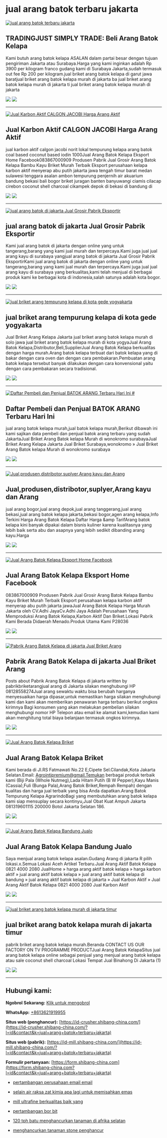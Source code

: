 # jual arang batok terbaru jakarta

<a href="https://swt.shibang-china.com/?l=id&img&k=jual+arang+batok+terbaru+jakarta" target="_blank">![jual arang batok terbaru jakarta](http://static.shibang-china.com/all-800x300/456.jpg)</a>

## TRADINGJUST SIMPLY TRADE: Beli Arang Batok Kelapa
Kami butuh arang batok kelapa ASALAN dalam partai besar dengan tujuan pengiriman Jakarta atau Surabaya.Harga yang kami inginkan adalah Rp 3900 per kilogram franco gudang kami di Surabaya Jakarta,sudah termasuk out fee Rp 200 per kilogram.jual briket arang batok kelapa di garut jawa baratjual briket arang batok kelapa murah di jakarta ba jual briket arang batok kelapa murah di jakarta ti jual briket arang batok kelapa murah di jakarta


<a href="https://whatsapp.shibangsoft.com/WhatsApp.php" target="_blank" title="WhatsApp">![](http://static.shibang-china.com/icon/whatsapp.png)</a> <a href="https://swt.shibang-china.com/?l=id&icon&k=jual+arang+batok+terbaru+jakarta" target="_blank">![](http://static.shibang-china.com/icon/chat-id.png)</a>

---

<a href="https://swt.shibang-china.com/?l=id&img&k=jual+arang+batok+terbaru+jakarta" target="_blank">![Jual Karbon Aktif CALGON JACOBI Harga Arang Aktif](http://static.shibang-china.com/all-800x300/25.jpg)</a>

## Jual Karbon Aktif CALGON JACOBI Harga Arang Aktif
jual karbon aktif calgon jacobi norit lokal tempurung kelapa arang batok coal based coconut based iodin 1000Jual Arang Batok Kelapa Eksport Home Facebook083867000909 Produsen Pabrik Jual Grosir Arang Batok Kelapa Bambu Kayu Briket Murah Terbaik Eksport perusahaan kelapa karbon aktif menyerap abu putih jakarta jawa tengah timur barat medan sulawesi tenggara asalan ambon tempurung penjernih air akuarium bandung bekasi bali bogor briket juragan banten banyuwangi ciamis cilacap cirebon coconut shell charcoal cikampek depok di bekasi di bandung di


<a href="https://whatsapp.shibangsoft.com/WhatsApp.php" target="_blank" title="WhatsApp">![](http://static.shibang-china.com/icon/whatsapp.png)</a> <a href="https://swt.shibang-china.com/?l=id&icon&k=jual+arang+batok+terbaru+jakarta" target="_blank">![](http://static.shibang-china.com/icon/chat-id.png)</a>

---

<a href="https://swt.shibang-china.com/?l=id&img&k=jual+arang+batok+terbaru+jakarta" target="_blank">![jual arang batok di jakarta Jual Grosir Pabrik Eksportir](http://static.shibang-china.com/all-800x300/240.jpg)</a>

## jual arang batok di jakarta Jual Grosir Pabrik Eksportir
Kami jual arang batok di jakarta dengan online yang untuk tangerang,barang yang kami jual murah dan terpercaya.Kami juga jual jual arang kayu di surabaya yangjual arang batok di jakarta Jual Grosir Pabrik EksportirKami jual arang batok di jakarta dengan online yang untuk tangerang,barang yang kami jual murah dan terpercaya.Kami juga jual jual arang kayu di surabaya yang berkualitas,kami telah menjual di berbagai produk kami ke berbagai kota di indonesia,salah satunya adalah kota bogor.


<a href="https://whatsapp.shibangsoft.com/WhatsApp.php" target="_blank" title="WhatsApp">![](http://static.shibang-china.com/icon/whatsapp.png)</a> <a href="https://swt.shibang-china.com/?l=id&icon&k=jual+arang+batok+terbaru+jakarta" target="_blank">![](http://static.shibang-china.com/icon/chat-id.png)</a>

---

<a href="https://swt.shibang-china.com/?l=id&img&k=jual+arang+batok+terbaru+jakarta" target="_blank">![jual briket arang tempurung kelapa di kota gede yogyakarta](http://static.shibang-china.com/all-800x300/1173.jpg)</a>

## jual briket arang tempurung kelapa di kota gede yogyakarta
Jual Briket Arang Kelapa Jakarta jual briket arang batok kelapa murah di solo jawa jual briket arang batok kelapa murah di kota yogyaJual Arang Batok Kelapa,Distributor,Beli,SupplierJual Arang Batok Kelapa berkualitas dengan harga murah.Arang batok kelapa terbuat dari batok kelapa yang di bakar dengan cara oven dan dengan cara pembakaran.Pembuatan arang batok kelapa tersebut banyak dilakukan dengan cara konvensional yaitu dengan cara pembakaran secara tradisional.


<a href="https://whatsapp.shibangsoft.com/WhatsApp.php" target="_blank" title="WhatsApp">![](http://static.shibang-china.com/icon/whatsapp.png)</a> <a href="https://swt.shibang-china.com/?l=id&icon&k=jual+arang+batok+terbaru+jakarta" target="_blank">![](http://static.shibang-china.com/icon/chat-id.png)</a>

---

<a href="https://swt.shibang-china.com/?l=id&img&k=jual+arang+batok+terbaru+jakarta" target="_blank">![Daftar Pembeli dan Penjual BATOK ARANG Terbaru Hari Ini #](http://static.shibang-china.com/all-800x300/679.jpg)</a>

## Daftar Pembeli dan Penjual BATOK ARANG Terbaru Hari Ini #
jual arang batok kelapa murah,jual batok kelapa murah,Berikut dibawah ini kami sajikan data pembeli dan penjual batok arang terbaru yang sudah JakartaJual Briket Arang Batok kelapa Murah di wonokromo surabayaJual Briket Arang Kelapa Jakarta Jual Briket Surabaya,wonokromo » Jual Briket Arang Batok kelapa Murah di wonokromo surabaya


<a href="https://whatsapp.shibangsoft.com/WhatsApp.php" target="_blank" title="WhatsApp">![](http://static.shibang-china.com/icon/whatsapp.png)</a> <a href="https://swt.shibang-china.com/?l=id&icon&k=jual+arang+batok+terbaru+jakarta" target="_blank">![](http://static.shibang-china.com/icon/chat-id.png)</a>

---

<a href="https://swt.shibang-china.com/?l=id&img&k=jual+arang+batok+terbaru+jakarta" target="_blank">![Jual,produsen,distribotor,suplyer,Arang kayu dan Arang](http://static.shibang-china.com/all-800x300/615.jpg)</a>

## Jual,produsen,distribotor,suplyer,Arang kayu dan Arang
jual arang bogor,jual arang depok,jual arang tanggerang,jual arang bekasi,jual arang batok kelapa jakarta,bekasi bogor,agen arang kelapa,Info Terkini Harga Arang Batok Kelapa Daftar Harga &amp TarifArang batok kelapa kini banyak dipakai dalam bisnis kuliner karena kualitasnya yang lebih baik serta abu dan asapnya yang lebih sedikit dibanding arang kayu.Harga


<a href="https://whatsapp.shibangsoft.com/WhatsApp.php" target="_blank" title="WhatsApp">![](http://static.shibang-china.com/icon/whatsapp.png)</a> <a href="https://swt.shibang-china.com/?l=id&icon&k=jual+arang+batok+terbaru+jakarta" target="_blank">![](http://static.shibang-china.com/icon/chat-id.png)</a>

---

<a href="https://swt.shibang-china.com/?l=id&img&k=jual+arang+batok+terbaru+jakarta" target="_blank">![Jual Arang Batok Kelapa Eksport Home Facebook](http://static.shibang-china.com/all-800x300/1388.jpg)</a>

## Jual Arang Batok Kelapa Eksport Home Facebook
083867000909 Produsen Pabrik Jual Grosir Arang Batok Kelapa Bambu Kayu Briket Murah Terbaik Eksport perusahaan kelapa karbon aktif menyerap abu putih jakarta jawaJual Arang Batok Kelapa Harga Murah Jakarta oleh CV.Adhi JayaCv.Adhi Jaya Adalah Perusahaan Yang Memproduksi Arang Batok Kelapa,Karbon Aktif Dan Briket.Lokasi Pabrik Kami Berada Didaerah Menado.Produk Utama Kami P28036


<a href="https://whatsapp.shibangsoft.com/WhatsApp.php" target="_blank" title="WhatsApp">![](http://static.shibang-china.com/icon/whatsapp.png)</a> <a href="https://swt.shibang-china.com/?l=id&icon&k=jual+arang+batok+terbaru+jakarta" target="_blank">![](http://static.shibang-china.com/icon/chat-id.png)</a>

---

<a href="https://swt.shibang-china.com/?l=id&img&k=jual+arang+batok+terbaru+jakarta" target="_blank">![Pabrik Arang Batok Kelapa di jakarta Jual Briket Arang](http://static.shibang-china.com/all-800x300/1177.jpg)</a>

## Pabrik Arang Batok Kelapa di jakarta Jual Briket Arang
Posts about Pabrik Arang Batok Kelapa di jakarta written by pabrikbriketarangjual arang di Jakarta silakan menghubungi HP 08128558274Jual arang sewaktu waktu bisa berubah harganya menyesuaikan harga dipasar,untuk memastikan harga silakan menghubungi kami dan kami akan memberikan penawaran harga terbaru berikut ongkos kirimnya Bagi konsumen yang akan melakukan pembelian silakan menghubungi nomor HP Telepon atau email ke alamat kami,kemudian kami akan menghitung total biaya belanjaan termasuk ongkos kirimnya.


<a href="https://whatsapp.shibangsoft.com/WhatsApp.php" target="_blank" title="WhatsApp">![](http://static.shibang-china.com/icon/whatsapp.png)</a> <a href="https://swt.shibang-china.com/?l=id&icon&k=jual+arang+batok+terbaru+jakarta" target="_blank">![](http://static.shibang-china.com/icon/chat-id.png)</a>

---

<a href="https://swt.shibang-china.com/?l=id&img&k=jual+arang+batok+terbaru+jakarta" target="_blank">![Jual Arang Batok Kelapa Briket](http://static.shibang-china.com/all-800x300/1025.jpg)</a>

## Jual Arang Batok Kelapa Briket
Kami berada di Jl.RS Fatmawati No.22 E,Cipete Sel.Cilandak,Kota Jakarta Selatan.Email: Agrointipremium@gmail.Temukan berbagai produk terbaik kami (Biji Pala (Whole Nutmeg),Lada Hitam Putih (B W Pepper),Kayu Manis (Cassia),Fuli (Bunga Pala),Arang Batok Briket,Rempah Rempah) dengan kualitas dan harga jual terbaik yang bisa Anda dapatkan.Arang Batok Tempurung Kelapa AgrarindoBagi yang membutuhkan arang batok kelapa kami siap mensuplay secara kontinyu,Jual Obat Kuat Ampuh Jakarta 081319601115 200000 Botol Jakarta Selatan 186.


<a href="https://whatsapp.shibangsoft.com/WhatsApp.php" target="_blank" title="WhatsApp">![](http://static.shibang-china.com/icon/whatsapp.png)</a> <a href="https://swt.shibang-china.com/?l=id&icon&k=jual+arang+batok+terbaru+jakarta" target="_blank">![](http://static.shibang-china.com/icon/chat-id.png)</a>

---

<a href="https://swt.shibang-china.com/?l=id&img&k=jual+arang+batok+terbaru+jakarta" target="_blank">![Jual Arang Batok Kelapa Bandung Jualo](http://static.shibang-china.com/all-800x300/327.jpg)</a>

## Jual Arang Batok Kelapa Bandung Jualo
Saya menjual arang batok kelapa asalan.Gudang Arang di jakarta R pilih lokasi.x.Semua Lokasi Aceh Artikel Terbaru.Jual Arang Aktif Batok Kelapa 0821 4000 2080 JualHome » harga arang aktif batok kelapa » harga karbon aktif » jual arang aktif batok kelapa » jual arang aktif batok kelapa di bandung » jual arang aktif batok kelapa di jakarta » Jual Karbon Aktif » Jual Arang Aktif Batok Kelapa 0821 4000 2080 Jual Karbon Aktif


<a href="https://whatsapp.shibangsoft.com/WhatsApp.php" target="_blank" title="WhatsApp">![](http://static.shibang-china.com/icon/whatsapp.png)</a> <a href="https://swt.shibang-china.com/?l=id&icon&k=jual+arang+batok+terbaru+jakarta" target="_blank">![](http://static.shibang-china.com/icon/chat-id.png)</a>

---

<a href="https://swt.shibang-china.com/?l=id&img&k=jual+arang+batok+terbaru+jakarta" target="_blank">![jual briket arang batok kelapa murah di jakarta timur](http://static.shibang-china.com/all-800x300/1395.jpg)</a>

## jual briket arang batok kelapa murah di jakarta timur
pabrik briket arang batok kelapa murah.Beranda CONTACT US OUR FACTORY ON TV PROGRAMME PRODUCTJual Arang Batok KelapaSitus jual arang batok kelapa online sebagai penjual yang menjual arang batok kelapa atau sale coconut shell charcoal Lokasi Tempat Jual Binahong Di Jakarta (1)


<a href="https://whatsapp.shibangsoft.com/WhatsApp.php" target="_blank" title="WhatsApp">![](http://static.shibang-china.com/icon/whatsapp.png)</a> <a href="https://swt.shibang-china.com/?l=id&icon&k=jual+arang+batok+terbaru+jakarta" target="_blank">![](http://static.shibang-china.com/icon/chat-id.png)</a>

---
## Hubungi kami:

**Ngobrol Sekarang:** [Klik untuk mengobrol](https://swt.shibang-china.com?l=id&contact&k=jual+arang+batok+terbaru+jakarta)

**WhatsApp:**  [+8613621919955](https://whatsapp.shibangsoft.com/WhatsApp.php)

**Situs web (penghancur):** [https://id-crusher.shibang-china.com/](https://id-crusher.shibang-china.com/?l=id&contact&k=jual+arang+batok+terbaru+jakarta)

**Situs web (pabrik):** [https://id-mill.shibang-china.com/](https://id-mill.shibang-china.com/?l=id&contact&k=jual+arang+batok+terbaru+jakarta)

**Formulir pertanyaan:** [https://form.shibang-china.com](https://form.shibang-china.com?l=id&contact&k=jual+arang+batok+terbaru+jakarta)

* [pertambangan perusahaan email email](../46/pertambangan%20perusahaan%20email%20email.md)

* [selain air raksa zat kimia apa lagi untuk memisahkan emas](../47/selain%20air%20raksa%20zat%20kimia%20apa%20lagi%20untuk%20memisahkan%20emas.md)

* [mill ultrafine berkualitas baik yang](../45/mill%20ultrafine%20berkualitas%20baik%20yang.md)

* [pertambangan bor bit](../42/pertambangan%20bor%20bit.md)

* [120 tph batu menghancurkan tanaman di afrika selatan](../41/120%20tph%20batu%20menghancurkan%20tanaman%20di%20afrika%20selatan.md)

* [menghancurkan tanaman stone penghancur](../47/menghancurkan%20tanaman%20stone%20penghancur.md)